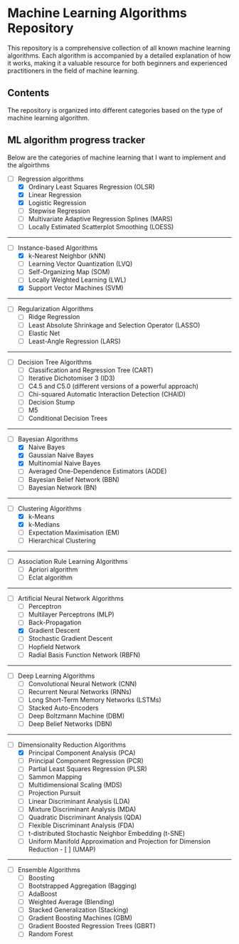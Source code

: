 # Machine Learning Algorithms Repository
This repository is a comprehensive collection of all known machine learning algorithms. Each algorithm is accompanied by a detailed explanation of how it works, making it a valuable resource for both beginners and experienced practitioners in the field of machine learning.

## Contents
The repository is organized into different categories based on the type of machine learning algorithm.

## ML algorithm progress tracker

Below are the categories of machine learning that I want to implement and the algoirthms

- [ ] Regression algorithms
  - [x] Ordinary Least Squares Regression (OLSR)
  - [x] Linear Regression
  - [x] Logistic Regression
  - [ ] Stepwise Regression
  - [ ] Multivariate Adaptive Regression Splines (MARS)
  - [ ] Locally Estimated Scatterplot Smoothing (LOESS)

---
- [ ] Instance-based Algorithms
  - [x] k-Nearest Neighbor (kNN)
  - [ ] Learning Vector Quantization (LVQ)
  - [ ] Self-Organizing Map (SOM)
  - [ ] Locally Weighted Learning (LWL)
  - [x] Support Vector Machines (SVM)

--- 

- [ ] Regularization Algorithms
  - [ ] Ridge Regression
  - [ ] Least Absolute Shrinkage and Selection Operator (LASSO)
  - [ ] Elastic Net
  - [ ] Least-Angle Regression (LARS)

---

- [ ] Decision Tree Algorithms
  - [ ] Classification and Regression Tree (CART)
  - [ ] Iterative Dichotomiser 3 (ID3)
  - [ ] C4.5 and C5.0 (different versions of a powerful approach)
  - [ ] Chi-squared Automatic Interaction Detection (CHAID)
  - [ ] Decision Stump
  - [ ] M5
  - [ ] Conditional Decision Trees

--- 

- [ ] Bayesian Algorithms
  - [x] Naive Bayes
  - [x] Gaussian Naive Bayes
  - [x] Multinomial Naive Bayes
  - [ ] Averaged One-Dependence Estimators (AODE)
  - [ ] Bayesian Belief Network (BBN)
  - [ ] Bayesian Network (BN)

---

- [ ] Clustering Algorithms
  - [x] k-Means
  - [x] k-Medians
  - [ ] Expectation Maximisation (EM)
  - [ ] Hierarchical Clustering

---

- [ ] Association Rule Learning Algorithms
  - [ ] Apriori algorithm
  - [ ] Eclat algorithm

--- 

- [ ] Artificial Neural Network Algorithms
  - [ ] Perceptron
  - [ ] Multilayer Perceptrons (MLP)
  - [ ] Back-Propagation
  - [x] Gradient Descent
  - [ ] Stochastic Gradient Descent
  - [ ] Hopfield Network
  - [ ] Radial Basis Function Network (RBFN)

--- 

- [ ] Deep Learning Algorithms
  - [ ] Convolutional Neural Network (CNN)
  - [ ] Recurrent Neural Networks (RNNs)
  - [ ] Long Short-Term Memory Networks (LSTMs)
  - [ ] Stacked Auto-Encoders
  - [ ] Deep Boltzmann Machine (DBM)
  - [ ] Deep Belief Networks (DBN)

---

- [ ] Dimensionality Reduction Algorithms
  - [x] Principal Component Analysis (PCA)
  - [ ] Principal Component Regression (PCR)
  - [ ] Partial Least Squares Regression (PLSR)
  - [ ] Sammon Mapping
  - [ ] Multidimensional Scaling (MDS)
  - [ ] Projection Pursuit
  - [ ] Linear Discriminant Analysis (LDA)
  - [ ] Mixture Discriminant Analysis (MDA)
  - [ ] Quadratic Discriminant Analysis (QDA)
  - [ ] Flexible Discriminant Analysis (FDA)
  - [ ] t-distributed Stochastic Neighbor Embedding (t-SNE)
  - [ ] Uniform Manifold Approximation and Projection for Dimension   Reduction - [ ] (UMAP)

--- 

- [ ] Ensemble Algorithms
  - [ ] Boosting
  - [ ] Bootstrapped Aggregation (Bagging)
  - [ ] AdaBoost
  - [ ] Weighted Average (Blending)
  - [ ] Stacked Generalization (Stacking)
  - [ ] Gradient Boosting Machines (GBM)
  - [ ] Gradient Boosted Regression Trees (GBRT)
  - [ ] Random Forest